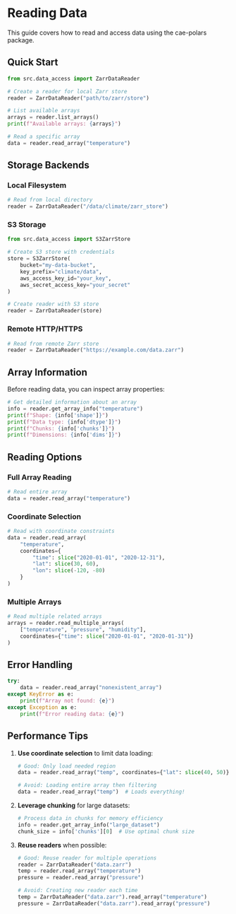 # Reading Data

This guide covers how to read and access data using the cae-polars package.

## Quick Start

```python
from src.data_access import ZarrDataReader

# Create a reader for local Zarr store
reader = ZarrDataReader("path/to/zarr/store")

# List available arrays
arrays = reader.list_arrays()
print(f"Available arrays: {arrays}")

# Read a specific array
data = reader.read_array("temperature")
```

## Storage Backends

### Local Filesystem

```python
# Read from local directory
reader = ZarrDataReader("/data/climate/zarr_store")
```

### S3 Storage

```python
from src.data_access import S3ZarrStore

# Create S3 store with credentials
store = S3ZarrStore(
    bucket="my-data-bucket",
    key_prefix="climate/data",
    aws_access_key_id="your_key",
    aws_secret_access_key="your_secret"
)

# Create reader with S3 store
reader = ZarrDataReader(store)
```

### Remote HTTP/HTTPS

```python
# Read from remote Zarr store
reader = ZarrDataReader("https://example.com/data.zarr")
```

## Array Information

Before reading data, you can inspect array properties:

```python
# Get detailed information about an array
info = reader.get_array_info("temperature")
print(f"Shape: {info['shape']}")
print(f"Data type: {info['dtype']}")
print(f"Chunks: {info['chunks']}")
print(f"Dimensions: {info['dims']}")
```

## Reading Options

### Full Array Reading

```python
# Read entire array
data = reader.read_array("temperature")
```

### Coordinate Selection

```python
# Read with coordinate constraints
data = reader.read_array(
    "temperature",
    coordinates={
        "time": slice("2020-01-01", "2020-12-31"),
        "lat": slice(30, 60),
        "lon": slice(-120, -80)
    }
)
```

### Multiple Arrays

```python
# Read multiple related arrays
arrays = reader.read_multiple_arrays(
    ["temperature", "pressure", "humidity"],
    coordinates={"time": slice("2020-01-01", "2020-01-31")}
)
```

## Error Handling

```python
try:
    data = reader.read_array("nonexistent_array")
except KeyError as e:
    print(f"Array not found: {e}")
except Exception as e:
    print(f"Error reading data: {e}")
```

## Performance Tips

1. **Use coordinate selection** to limit data loading:
   ```python
   # Good: Only load needed region
   data = reader.read_array("temp", coordinates={"lat": slice(40, 50)})
   
   # Avoid: Loading entire array then filtering
   data = reader.read_array("temp")  # Loads everything!
   ```

2. **Leverage chunking** for large datasets:
   ```python
   # Process data in chunks for memory efficiency
   info = reader.get_array_info("large_dataset")
   chunk_size = info['chunks'][0]  # Use optimal chunk size
   ```

3. **Reuse readers** when possible:
   ```python
   # Good: Reuse reader for multiple operations
   reader = ZarrDataReader("data.zarr")
   temp = reader.read_array("temperature")
   pressure = reader.read_array("pressure")
   
   # Avoid: Creating new reader each time
   temp = ZarrDataReader("data.zarr").read_array("temperature")
   pressure = ZarrDataReader("data.zarr").read_array("pressure")
   ```
